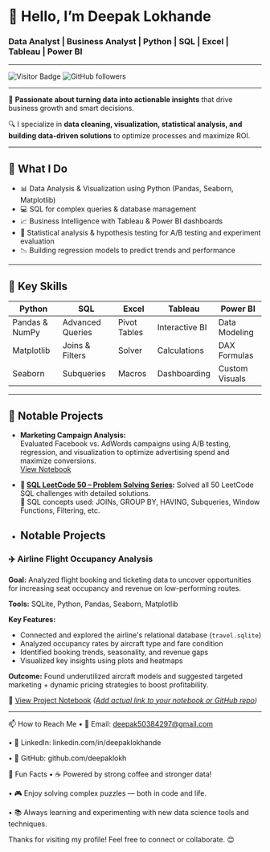 # 👋 Hello, I’m Deepak Lokhande

### Data Analyst | Business Analyst | Python | SQL | Excel | Tableau | Power BI

---

![Visitor Badge](https://visitor-badge.laobi.icu/badge?page_id=deepaklokh.deepaklokh)
![GitHub followers](https://img.shields.io/github/followers/deepaklokh?label=Follow%20Me&style=social)

---

🌟 **Passionate about turning data into actionable insights** that drive business growth and smart decisions.

🔍 I specialize in **data cleaning, visualization, statistical analysis, and building data-driven solutions** to optimize processes and maximize ROI.

---

## 🚀 What I Do

- 📊 Data Analysis & Visualization using Python (Pandas, Seaborn, Matplotlib)  
- 💻 SQL for complex queries & database management  
- 📈 Business Intelligence with Tableau & Power BI dashboards  
- 🧠 Statistical analysis & hypothesis testing for A/B testing and experiment evaluation  
- 📉 Building regression models to predict trends and performance  

---

## 🎯 Key Skills

| Python         | SQL            | Excel          | Tableau        | Power BI      |
|----------------|----------------|----------------|----------------|---------------|
| Pandas & NumPy | Advanced Queries| Pivot Tables   | Interactive BI | Data Modeling |
| Matplotlib     | Joins & Filters | Solver         | Calculations   | DAX Formulas  |
| Seaborn        | Subqueries     | Macros         | Dashboarding   | Custom Visuals|

---

## 📂 Notable Projects

- **Marketing Campaign Analysis:**  
  Evaluated Facebook vs. AdWords campaigns using A/B testing, regression, and visualization to optimize advertising spend and maximize conversions.  
  [View Notebook](https://github.com/deepaklokh/ab-test-and-regression-project)

- **🧠 [SQL LeetCode 50 – Problem Solving Series](https://github.com/deepaklokh/50-SQL-Solved-Questions):**
 Solved all 50 LeetCode SQL challenges with detailed solutions.  
🔧 SQL concepts used: JOINs, GROUP BY, HAVING, Subqueries, Window Functions, Filtering, etc.

- ## Notable Projects

### ✈️ Airline Flight Occupancy Analysis
**Goal:** Analyzed flight booking and ticketing data to uncover opportunities for increasing seat occupancy and revenue on low-performing routes.

**Tools:** SQLite, Python, Pandas, Seaborn, Matplotlib

**Key Features:**
- Connected and explored the airline's relational database (`travel.sqlite`)
- Analyzed occupancy rates by aircraft type and fare condition
- Identified booking trends, seasonality, and revenue gaps
- Visualized key insights using plots and heatmaps

**Outcome:** Found underutilized aircraft models and suggested targeted marketing + dynamic pricing strategies to boost profitability.

🔗 [View Project Notebook](#) *([Add actual link to your notebook or GitHub repo](https://github.com/deepaklokh/airlines-data-analysis))*

---

📫 How to Reach Me
•  📧 Email: deepak50384297@gmail.com

•  🔗 LinkedIn: linkedin.com/in/deepaklokhande

•  💼 GitHub: github.com/deepaklokh

🎉 Fun Facts
•  ☕ Powered by strong coffee and stronger data!

•  🎮 Enjoy solving complex puzzles — both in code and life.

•  📚 Always learning and experimenting with new data science tools and techniques.

Thanks for visiting my profile! Feel free to connect or collaborate. 😊
